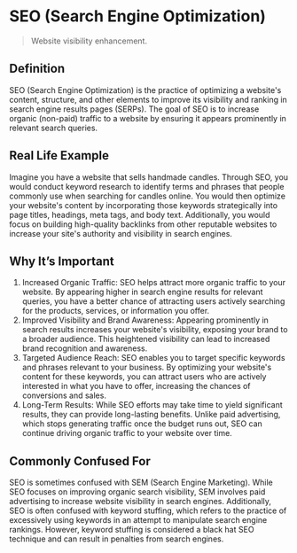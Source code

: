 # SEO (Search Engine Optimization)

>Website visibility enhancement.

## Definition

SEO (Search Engine Optimization) is the practice of optimizing a website's content, structure, and other elements to improve its visibility and ranking in search engine results pages (SERPs). The goal of SEO is to increase organic (non-paid) traffic to a website by ensuring it appears prominently in relevant search queries.

## Real Life Example

Imagine you have a website that sells handmade candles. Through SEO, you would conduct keyword research to identify terms and phrases that people commonly use when searching for candles online. You would then optimize your website's content by incorporating those keywords strategically into page titles, headings, meta tags, and body text. Additionally, you would focus on building high-quality backlinks from other reputable websites to increase your site's authority and visibility in search engines.

## Why It’s Important

1. Increased Organic Traffic: SEO helps attract more organic traffic to your website. By appearing higher in search engine results for relevant queries, you have a better chance of attracting users actively searching for the products, services, or information you offer.
2. Improved Visibility and Brand Awareness: Appearing prominently in search results increases your website's visibility, exposing your brand to a broader audience. This heightened visibility can lead to increased brand recognition and awareness.
3. Targeted Audience Reach: SEO enables you to target specific keywords and phrases relevant to your business. By optimizing your website's content for these keywords, you can attract users who are actively interested in what you have to offer, increasing the chances of conversions and sales.
4. Long-Term Results: While SEO efforts may take time to yield significant results, they can provide long-lasting benefits. Unlike paid advertising, which stops generating traffic once the budget runs out, SEO can continue driving organic traffic to your website over time.

## Commonly Confused For

SEO is sometimes confused with SEM (Search Engine Marketing). While SEO focuses on improving organic search visibility, SEM involves paid advertising to increase website visibility in search engines. Additionally, SEO is often confused with keyword stuffing, which refers to the practice of excessively using keywords in an attempt to manipulate search engine rankings. However, keyword stuffing is considered a black hat SEO technique and can result in penalties from search engines.
